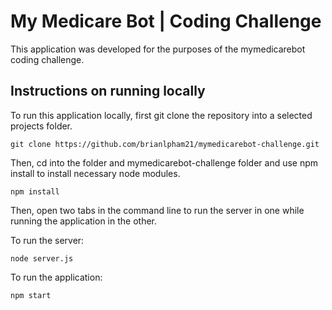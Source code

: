 # My Medicare Bot | Coding Challenge

This application was developed for the purposes of the mymedicarebot coding challenge.

## Instructions on running locally

To run this application locally, first git clone the repository into a selected projects folder.

```
git clone https://github.com/brianlpham21/mymedicarebot-challenge.git
```

Then, cd into the folder and mymedicarebot-challenge folder and use npm install to install necessary node modules.

```
npm install
```

Then, open two tabs in the command line to run the server in one while running the application in the other.

To run the server:

```
node server.js
```

To run the application:

```
npm start
```
